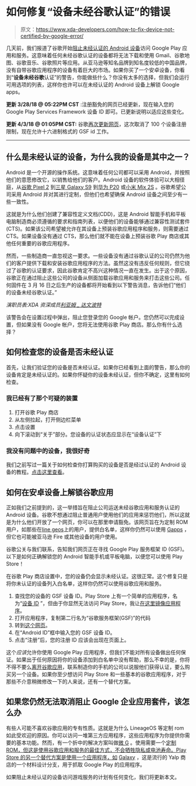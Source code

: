 # 如何修复“设备未经谷歌认证”的错误

> 原文：<https://www.xda-developers.com/how-to-fix-device-not-certified-by-google-error/>

几天前，我们报道了谷歌开始[阻止未经认证的 Android 设备](https://www.xda-developers.com/google-blocks-gapps-uncertified-devices-custom-rom-whitelist/)访问 Google Play 应用和服务。这意味着任何未经谷歌认证的设备都将无法下载和使用 Gmail、谷歌地图、谷歌音乐、谷歌照片等应用。从亚马逊等知名品牌到知名度较低的中国品牌，没有自带谷歌应用程序的设备有着巨大的市场。如果你买了一个安卓设备，你看到“**设备未经谷歌**认证”的警告，你能做些什么？你没有太多的选择，但我们会运行可用选项的列表，这样你也许可以在未经认证的 Android 设备上解锁 Google apps。

**更新 3/28/18 @ 05:22PM CST** :注册豁免的网页已经更新，现在输入您的 Google Play Services Framework 设备 ID 即可。已更新说明以适应这些变化。

**更新 4/3/18 @ 01:05PM CST:** 谷歌[再次更新网页](https://www.xda-developers.com/google-removes-100-device-registration-limit-uncertified-device-page/)，这次取消了 100 个设备注册限制，现在允许十六进制格式的 GSF id 工作。

* * *

## 什么是未经认证的设备，为什么我的设备是其中之一？

Android 是一个开源的操作系统。这意味着任何公司都可以采用 Android，并按照他们的意愿修改它，以销售给他们的客户。Android 设备的软件体验可以大相径庭，从[谷歌 Pixel 2](https://www.xda-developers.com/google-pixel-2-xl-announced-price/) 到[三星 Galaxy S9](https://www.xda-developers.com/samsung-galaxy-s9-and-galaxy-s9-are-official-specifications-features-prices-and-availability/) 到[华为 P20](https://www.xda-developers.com/huawei-announces-huawei-p20-p20-pro-p20-lite/) 或[小米 Mix 2S](https://www.xda-developers.com/xiaomi-launches-xiaomi-mi-mix-2s-qualcomm-snapdragon-845/) 。谷歌希望公司采用 Android 并对其进行定制，但他们也希望确保 Android 设备之间至少有一些一致性。

这就是为什么他们创建了兼容性定义文档(CDD)，这是 Android 智能手机和平板电脑制造商必须遵循的要求和指南列表，以便他们的设备能够通过兼容性测试套件(CTS)。如果该公司希望被允许在其设备上预装谷歌应用程序和服务，则需要通过 CTS。如果设备没有通过 CTS，那么他们就不能在设备上预装谷歌 Play 商店或其他任何重要的谷歌应用程序。

然而，一些制造商一直忽视这一要求。一些设备没有通过谷歌认证的公司仍然为他们的客户提供下载和安装谷歌应用程序的方法。虽然这没有违反任何规则，但它绕过了谷歌的认证要求，因此谷歌肯定不高兴这种情况一直在发生。出于这个原因，谷歌正在通过阻止这些公司的设备从侧面加载谷歌应用和服务来打击这些公司。任何固件在 3 月 16 日之后生产的设备都将开始看到以下警告消息，告诉他们“他们的设备未经谷歌认证。”

*演职员表:XDA 资深成员[利亚姆 _ 达文波特](https://forum.xda-developers.com/member.php?u=5823687)*

该警告会在设置过程中弹出，阻止您登录您的 Google 帐户。您仍然可以完成设置，但如果没有 Google 帐户，您将无法使用谷歌 Play 商店。那么你有什么选择？

## 如何检查您的设备是否未经认证

首先，让我们验证您的设备是否未经认证。如果你已经看到上面的警告，那么你的设备肯定是未经认证的。如果你怀疑你的设备未经认证，但你不确定，这里有如何检查。

### 我已经有了那个可疑的装置

1.  打开谷歌 Play 商店
2.  从左侧拉起，打开侧边栏菜单
3.  点击设置
4.  向下滚动到“关于”部分。您设备的认证状态应显示在“设备认证”下

### 我没有问题中的设备，我很好奇

我们之前写过一篇关于如何检查你打算购买的设备是否是经过认证的 Android 设备的教程。[点击这里查看](https://www.xda-developers.com/check-phone-tablet-certified-android-before-buying/)。

## 如何在安卓设备上解锁谷歌应用

正如我们之前提到的，这一举措旨在阻止公司运送未经谷歌应用和服务认证的 Android 设备。谷歌不想通过阻止普通用户使用他们的应用来惩罚他们，所以这就是为什么他们开放了一个网页，你可以在那里申请豁免。该网页旨在为定制 ROM 用户，如那些在[line geos](https://www.xda-developers.com/lineageos-15-android-oreo-officially-announced/)上的用户，提供白名单，这样你仍然可以使用 [Gapps](https://www.xda-developers.com/open-gapps-now-supports-android-8-1-oreo-arm-arm64/) ，但它也可能被亚马逊 Fire 或其他设备的用户使用。

谷歌公关与我们联系，告知我们网页正在寻找 Google Play 服务框架 ID (GSF)。以下是如何正确解锁您的 Android 智能手机或平板电脑，以便您可以使用 Play Store！

在谷歌 Play 商店设置中，您的设备仍会显示未经认证。这很正常。这个修复只是将你未认证的设备列入白名单，这样你仍然可以使用谷歌应用和服务。

1.  查找您的设备的 GSF 设备 ID。Play Store 上有一个简单的应用程序，名为“[设备 ID](https://play.google.com/store/apps/details?id=com.evozi.deviceid) ”，但由于你显然无法访问 Play Store，我让[在这里镜像应用程序](https://www.androidfilehost.com/?fid=673956719939830832)。
2.  打开应用程序，复制第二行名为“谷歌服务框架(GSF)”的代码
3.  转到[这个网页](https://www.google.com/android/uncertified/)。
4.  在“Android ID”框中输入您的 GSF 设备 ID。
5.  点击“注册”后，您的注册 ID 应该会出现在页面上。

这个*应该*允许你使用 Google Play 应用程序，但我们不能对所有设备做出任何保证。如果出于任何原因将你的设备添加到白名单中没有帮助，那么不幸的是，你将不得不要么[离开谷歌应用](https://www.xda-developers.com/comparing-battery-life-with-and-without-google-services-a-week-of-minimal-idle-drain/)，联系制造你的手机的公司以说服他们获得认证，要么购买另一个设备。如果你至少想访问 Play Store 和一些基本的谷歌应用程序，对于那些不介意稍微修改一下的人来说，还有一个替代方案。

## 如果您仍然无法取消阻止 Google 企业应用套件，该怎么办

有些人可能不喜欢谷歌应用的专有性质。这就是为什么 LineageOS 等定制 rom 如此受欢迎的原因。你可以访问一堆第三方应用程序，这些应用程序为你提供你需要的基本功能。然而，有一个折中的解决方案叫做[微 G](https://forum.xda-developers.com/android/apps-games/app-microg-gmscore-floss-play-services-t3217616) 。使用需要一个[定制 ROM，但这是使用谷歌应用和服务的最佳方式，不会牺牲隐私或电池寿命。Play Store 的另一个替代方案是使用一个应用程序，如](https://www.xda-developers.com/unofficial-lineageos-built-in-microg-avoid-google-services/) [Galaxy](https://www.xda-developers.com/galaxy-material-design-yalp-store-google-play-alternative/) ，这是流行的 Yalp 商店的一个材料设计分支，用于抓取 Google Play 的应用程序。

如果阻止未经认证的设备访问游戏服务的计划有任何变化，我们将更新本文。